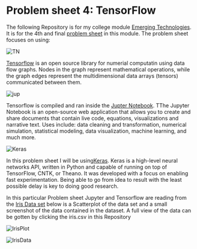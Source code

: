 # Problem sheet 4: TensorFlow
The following Repository is for my college module [Emerging Technologies](https://emerging-technologies.github.io/). It is for the 4th and final [problem sheet](https://emerging-technologies.github.io/problems/tensorflow.html) in this module. The problem sheet focuses on using:

![TN](https://blog.rescale.com/wp-content/uploads/2017/02/markblogtensorflow.png "TensorFlow logo")

[Tensorflow](https://www.tensorflow.org/) is an open source library for numerial computatin using data flow graphs. Nodes in the graph represent mathematical operations, while the graph edges represent the multidimensional data arrays (tensors) communicated between them.

![jup](https://gitlab.eurecom.fr/zoe-apps/zapp-jupyter/avatar "jupyter logo")

Tensorflow is compiled and ran inside the [Jupter Notebook](http://jupyter.org/). TThe Jupyter Notebook is an open-source web application that allows you to create and share documents that contain live code, equations, visualizations and narrative text. Uses include: data cleaning and transformation, numerical simulation, statistical modeling, data visualization, machine learning, and much more.

![Keras](https://upload.wikimedia.org/wikipedia/commons/c/c9/Keras_Logo.jpg "Keras")

In this problem sheet I will be using[Keras](https://keras.io/). Keras is a high-level neural networks API, written in Python and capable of running on top of TensorFlow, CNTK, or Theano. It was developed with a focus on enabling fast experimentation. Being able to go from idea to result with the least possible delay is key to doing good research.

In this particular Problem sheet Jupyter and Tensorflow are reading from the [Iris Data set](https://en.wikipedia.org/wiki/Iris_flower_data_set) 
below is a Scatterplot of the data set and a small screenshot of the data contained in the dataset. A full view of the data can be gotten by clicking the iris.csv in this Repository

![IrisPlot](https://upload.wikimedia.org/wikipedia/commons/thumb/5/56/Iris_dataset_scatterplot.svg/749px-Iris_dataset_scatterplot.svg.png "Scatter Plot of Iris Data")

![IrisData](https://image.prntscr.com/image/M-1hKOMNQbavdRx-DCzdZg.png "Iris Screenshot")

